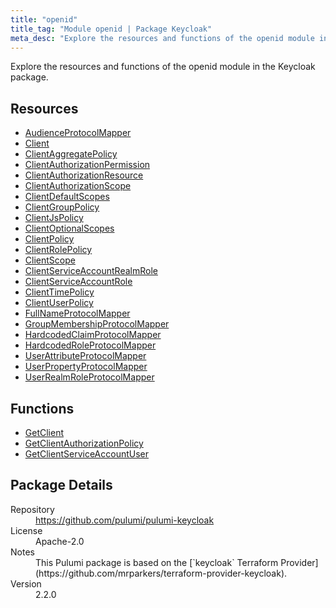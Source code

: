 ```yaml
---
title: "openid"
title_tag: "Module openid | Package Keycloak"
meta_desc: "Explore the resources and functions of the openid module in the Keycloak package."
---
```


<!-- WARNING: this file was generated by Pulumi Docs Generator. -->
<!-- Do not edit by hand unless you're certain you know what you are doing! -->

Explore the resources and functions of the openid module in the Keycloak package.

<h2 id="resources">Resources</h2>
<ul class="api">
    <li><a href="audienceprotocolmapper" title="AudienceProtocolMapper"><span class="symbol resource"></span>AudienceProtocolMapper</a></li>
    <li><a href="client" title="Client"><span class="symbol resource"></span>Client</a></li>
    <li><a href="clientaggregatepolicy" title="ClientAggregatePolicy"><span class="symbol resource"></span>ClientAggregatePolicy</a></li>
    <li><a href="clientauthorizationpermission" title="ClientAuthorizationPermission"><span class="symbol resource"></span>ClientAuthorizationPermission</a></li>
    <li><a href="clientauthorizationresource" title="ClientAuthorizationResource"><span class="symbol resource"></span>ClientAuthorizationResource</a></li>
    <li><a href="clientauthorizationscope" title="ClientAuthorizationScope"><span class="symbol resource"></span>ClientAuthorizationScope</a></li>
    <li><a href="clientdefaultscopes" title="ClientDefaultScopes"><span class="symbol resource"></span>ClientDefaultScopes</a></li>
    <li><a href="clientgrouppolicy" title="ClientGroupPolicy"><span class="symbol resource"></span>ClientGroupPolicy</a></li>
    <li><a href="clientjspolicy" title="ClientJsPolicy"><span class="symbol resource"></span>ClientJsPolicy</a></li>
    <li><a href="clientoptionalscopes" title="ClientOptionalScopes"><span class="symbol resource"></span>ClientOptionalScopes</a></li>
    <li><a href="clientpolicy" title="ClientPolicy"><span class="symbol resource"></span>ClientPolicy</a></li>
    <li><a href="clientrolepolicy" title="ClientRolePolicy"><span class="symbol resource"></span>ClientRolePolicy</a></li>
    <li><a href="clientscope" title="ClientScope"><span class="symbol resource"></span>ClientScope</a></li>
    <li><a href="clientserviceaccountrealmrole" title="ClientServiceAccountRealmRole"><span class="symbol resource"></span>ClientServiceAccountRealmRole</a></li>
    <li><a href="clientserviceaccountrole" title="ClientServiceAccountRole"><span class="symbol resource"></span>ClientServiceAccountRole</a></li>
    <li><a href="clienttimepolicy" title="ClientTimePolicy"><span class="symbol resource"></span>ClientTimePolicy</a></li>
    <li><a href="clientuserpolicy" title="ClientUserPolicy"><span class="symbol resource"></span>ClientUserPolicy</a></li>
    <li><a href="fullnameprotocolmapper" title="FullNameProtocolMapper"><span class="symbol resource"></span>FullNameProtocolMapper</a></li>
    <li><a href="groupmembershipprotocolmapper" title="GroupMembershipProtocolMapper"><span class="symbol resource"></span>GroupMembershipProtocolMapper</a></li>
    <li><a href="hardcodedclaimprotocolmapper" title="HardcodedClaimProtocolMapper"><span class="symbol resource"></span>HardcodedClaimProtocolMapper</a></li>
    <li><a href="hardcodedroleprotocolmapper" title="HardcodedRoleProtocolMapper"><span class="symbol resource"></span>HardcodedRoleProtocolMapper</a></li>
    <li><a href="userattributeprotocolmapper" title="UserAttributeProtocolMapper"><span class="symbol resource"></span>UserAttributeProtocolMapper</a></li>
    <li><a href="userpropertyprotocolmapper" title="UserPropertyProtocolMapper"><span class="symbol resource"></span>UserPropertyProtocolMapper</a></li>
    <li><a href="userrealmroleprotocolmapper" title="UserRealmRoleProtocolMapper"><span class="symbol resource"></span>UserRealmRoleProtocolMapper</a></li>
</ul>

<h2 id="functions">Functions</h2>
<ul class="api">
    <li><a href="getclient" title="GetClient"><span class="symbol function"></span>GetClient</a></li>
    <li><a href="getclientauthorizationpolicy" title="GetClientAuthorizationPolicy"><span class="symbol function"></span>GetClientAuthorizationPolicy</a></li>
    <li><a href="getclientserviceaccountuser" title="GetClientServiceAccountUser"><span class="symbol function"></span>GetClientServiceAccountUser</a></li>
</ul>

<h2 id="package-details">Package Details</h2>
<dl class="package-details">
	<dt>Repository</dt>
	<dd><a href="https://github.com/pulumi/pulumi-keycloak">https://github.com/pulumi/pulumi-keycloak</a></dd>
	<dt>License</dt>
	<dd>Apache-2.0</dd>
	<dt>Notes</dt>
	<dd>This Pulumi package is based on the [`keycloak` Terraform Provider](https://github.com/mrparkers/terraform-provider-keycloak).</dd>
	<dt>Version</dt>
	<dd>2.2.0</dd>
</dl>

